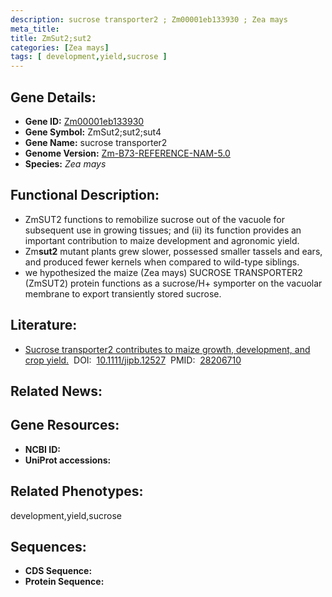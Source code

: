 ```yaml
---
description: sucrose transporter2 ; Zm00001eb133930 ; Zea mays
meta_title:
title: ZmSut2;sut2
categories: [Zea mays]
tags: [ development,yield,sucrose ]
---
```


## Gene Details:
- **Gene ID:**	[Zm00001eb133930]()
- **Gene Symbol:** ZmSut2;sut2;sut4
- **Gene Name:** sucrose transporter2
- **Genome Version:** [Zm-B73-REFERENCE-NAM-5.0]()
- **Species:** *Zea mays*

## Functional Description:
   - ZmSUT2 functions to remobilize sucrose out of the vacuole for subsequent use in growing tissues; and (ii) its function provides an important contribution to maize development and agronomic yield.
   - Zm**sut2** mutant plants grew slower, possessed smaller tassels and ears, and produced fewer kernels when compared to wild-type siblings.
   - we hypothesized the maize (Zea mays) SUCROSE TRANSPORTER2 (ZmSUT2) protein functions as a sucrose/H+ symporter on the vacuolar membrane to export transiently stored sucrose.

## Literature:
   - [Sucrose transporter2 contributes to maize growth, development, and crop yield.]( https://onlinelibrary.wiley.com/doi/10.1111/jipb.12527)&nbsp;&nbsp;DOI:&nbsp;&nbsp;[10.1111/jipb.12527](https://onlinelibrary.wiley.com/doi/10.1111/jipb.12527)&nbsp;&nbsp;PMID:&nbsp;&nbsp;[28206710](https://pubmed.ncbi.nlm.nih.gov/28206710/)

## Related News:

## Gene Resources:
- **NCBI ID:** [](https://www.ncbi.nlm.nih.gov/gene/?term=)
- **UniProt accessions:** [](https://www.uniprot.org/uniprotkb//entry)

## Related Phenotypes:
development,yield,sucrose

## Sequences:
- **CDS Sequence:**
- **Protein Sequence:**
